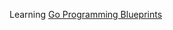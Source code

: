 Learning [Go Programming Blueprints](https://www.packtpub.com/product/go-programming-blueprints-second-edition/9781786468949)
